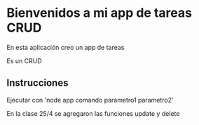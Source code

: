 # Bienvenidos a mi app de tareas CRUD

En esta aplicación creo un app de tareas

Es un CRUD

## Instrucciones

Ejecutar con 'node app comando parametro1 parametro2'

En la clase 25/4 se agregaron las funciones update y delete